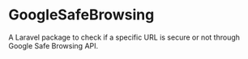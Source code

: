 # GoogleSafeBrowsing
A Laravel package to check if a specific URL is secure or not through Google Safe Browsing API.
